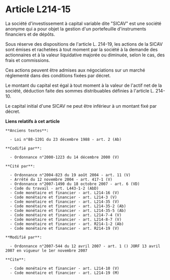 # Article L214-15

La société d'investissement à capital variable dite "SICAV" est une société anonyme qui a pour objet la gestion d'un
portefeuille d'instruments financiers et de dépôts.

Sous réserve des dispositions de l'article L. 214-19, les actions de la SICAV sont émises et rachetées à tout moment par la
société à la demande des actionnaires et à la valeur liquidative majorée ou diminuée, selon le cas, des frais et commissions.

Ces actions peuvent être admises aux négociations sur un marché réglementé dans des conditions fixées par décret.

Le montant du capital est égal à tout moment à la valeur de l'actif net de la société, déduction faite des sommes
distribuables définies à l'article L. 214-10.

Le capital initial d'une SICAV ne peut être inférieur à un montant fixé par décret.

**Liens relatifs à cet article**

	**Anciens textes**:

	  - Loi n°88-1201 du 23 décembre 1988 - art. 2 (Ab)

	**Codifié par**:

	  - Ordonnance n°2000-1223 du 14 décembre 2000 (V)

	**Cité par**:

	  - Ordonnance n°2004-823 du 19 août 2004 - art. 11 (V)
	  - Arrêté du 12 novembre 2004 - art. 417-1 (V)
	  - Ordonnance n°2007-1490 du 18 octobre 2007 - art. 6 (VD)
	  - Code du travail - art. L443-1-2 (AbD)
	  - Code monétaire et financier - art. L214-16 (V)
	  - Code monétaire et financier - art. L214-3 (V)
	  - Code monétaire et financier - art. L214-35 (V)
	  - Code monétaire et financier - art. L214-35-2 (Ab)
	  - Code monétaire et financier - art. L214-35-5 (Ab)
	  - Code monétaire et financier - art. L214-7-4 (V)
	  - Code monétaire et financier - art. L214-8-7 (V)
	  - Code monétaire et financier - art. R214-1-2 (Ab)
	  - Code monétaire et financier - art. R214-19 (V)

	**Modifié par**:

	  - Ordonnance n°2007-544 du 12 avril 2007 - art. 1 () JORF 13 avril 2007 en vigueur le 1er novembre 2007

	**Cite**:

	  - Code monétaire et financier - art. L214-10 (V)
	  - Code monétaire et financier - art. L214-19 (M)

